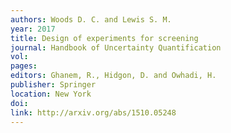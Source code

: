 ```yaml
---
authors: Woods D. C. and Lewis S. M. 
year: 2017 
title: Design of experiments for screening 
journal: Handbook of Uncertainty Quantification 
vol: 
pages: 
editors: Ghanem, R., Hidgon, D. and Owhadi, H.
publisher: Springer 
location: New York 
doi: 
link: http://arxiv.org/abs/1510.05248 
---
```

 
